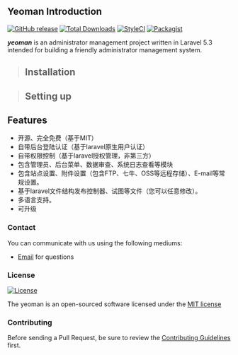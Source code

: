 ## Yeoman Introduction

[![GitHub release](https://img.shields.io/github/release/ikodota/yeoman.svg)]()
[![Total Downloads](https://img.shields.io/github/downloads/ikdoota/yeoman/latest/total.svg)]()
[![StyleCI](https://styleci.io/repos/44852299/shield)](https://styleci.io/repos/44852299)
[![Packagist](https://img.shields.io/packagist/l/ikodota/yeoman.svg)]()

 

***yeoman*** is an administrator management project written in Laravel 5.3 intended for building a friendly administrator management system.

<a name="installation"></a>
>## Installation


>## Setting up


<a name="features"></a>
## Features

* 开源、完全免费（基于MIT）
* 自带后台登陆认证（基于laravel原生用户认证）
* 自带权限控制（基于laravel授权管理，非第三方）
* 包含管理员、后台菜单、数据审查、系统日志查看等模块
* 包含站点设置、附件设置（包含FTP、七牛、OSS等远程存储）、E-mail等常规设置。
* 基于laravel文件结构发布控制器、试图等文件（您可以任意修改）。
* 多语言支持。
* 可升级


### Contact

You can communicate with us using the following mediums:

* [Email](ikodota@gmail.com) for questions


### License

[![License](https://poser.pugx.org/laravel/framework/license.svg)](https://packagist.org/packages/laravel/framework)

The yeoman is an open-sourced software licensed under the [MIT license](http://opensource.org/licenses/MIT)

### Contributing

Before sending a Pull Request, be sure to review the [Contributing Guidelines](CONTRIBUTING.md) first.


